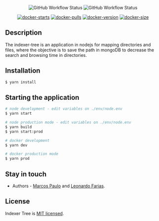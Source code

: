 <div align="center">

![GitHub Workflow Status](https://img.shields.io/github/workflow/status/MarcosPaulo775/indexer-tree-docker/Jest?label=Jest&logo=Jest)
![GitHub Workflow Status](https://img.shields.io/github/workflow/status/MarcosPaulo775/indexer-tree-docker/Docker%20CI?label=Docker%20CI&logo=docker&logoColor=white)

[![docker-starts](https://img.shields.io/docker/stars/marcospaulo775/indexer-tree?color=light-green)](https://hub.docker.com/r/marcospaulo775/indexer-tree)
[![docker-pulls](https://img.shields.io/docker/pulls/marcospaulo775/indexer-tree?color=light-green)](https://hub.docker.com/r/marcospaulo775/indexer-tree)
[![docker-version](https://img.shields.io/docker/v/marcospaulo775/indexer-tree/latest?color=light-green)](https://hub.docker.com/r/marcospaulo775/indexer-tree)
[![docker-size](https://img.shields.io/docker/image-size/marcospaulo775/indexer-tree/latest?color=light-green)](https://hub.docker.com/r/marcospaulo775/indexer-tree)

</div>

## Description

The indexer-tree is an application in nodejs for mapping directories and files, where the objective is to save the path in mongoDB to decrease the search and browsing time in directories.

## Installation

```bash
$ yarn install
```

## Starting the application

```bash
# node development - edit variables on ./env/node.env
$ yarn start

# node production mode - edit variables on ./env/node.env
$ yarn build
$ yarn start:prod

# docker development
$ yarn dev

# docker production mode
$ yarn prod
```

## Stay in touch

- Authors - [Marcos Paulo](https://github.com/MarcosPaulo775) and [Leonardo Farias](https://github.com/leofdss).

## License

Indexer Tree is [MIT licensed](LICENSE).

